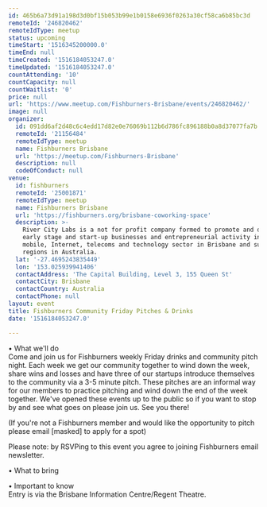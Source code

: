```yaml
---
id: 465b6a73d91a198d3d0bf15b053b99e1b0158e6936f0263a30cf58ca6b85bc3d
remoteId: '246820462'
remoteIdType: meetup
status: upcoming
timeStart: '1516345200000.0'
timeEnd: null
timeCreated: '1516184053247.0'
timeUpdated: '1516184053247.0'
countAttending: '10'
countCapacity: null
countWaitlist: '0'
price: null
url: 'https://www.meetup.com/Fishburners-Brisbane/events/246820462/'
image: null
organizer:
  id: 091dd6af2d48c6c4edd17d82e0e76069b112b6d786fc896188b0a8d37077fa7b
  remoteId: '21156484'
  remoteIdType: meetup
  name: Fishburners Brisbane
  url: 'https://meetup.com/Fishburners-Brisbane'
  description: null
  codeOfConduct: null
venue:
  id: fishburners
  remoteId: '25001871'
  remoteIdType: meetup
  name: Fishburners Brisbane
  url: 'https://fishburners.org/brisbane-coworking-space'
  description: >-
    River City Labs is a not for profit company formed to promote and develop
    early stage and start-up businesses and entrepreneurial activity in the
    mobile, Internet, telecoms and technology sector in Brisbane and surrounding
    regions in Australia.
  lat: '-27.4695243835449'
  lon: '153.025939941406'
  contactAddress: 'The Capital Building, Level 3, 155 Queen St'
  contactCity: Brisbane
  contactCountry: Australia
  contactPhone: null
layout: event
title: Fishburners Community Friday Pitches & Drinks
date: '1516184053247.0'

---
```

<p>• What we'll do<br/>Come and join us for Fishburners weekly Friday drinks and community pitch night. Each week we get our community together to wind down the week, share wins and losses and have three of our startups introduce themselves to the community via a 3-5 minute pitch. These pitches are an informal way for our members to practice pitching and wind down the end of the week together. We've opened these events up to the public so if you want to stop by and see what goes on please join us. See you there!</p> <p>(If you're not a Fishburners member and would like the opportunity to pitch please email [masked] to apply for a spot)</p> <p>Please note: by RSVPing to this event you agree to joining Fishburners email newsletter.</p> <p>• What to bring</p> <p>• Important to know<br/>Entry is via the Brisbane Information Centre/Regent Theatre.</p> 
